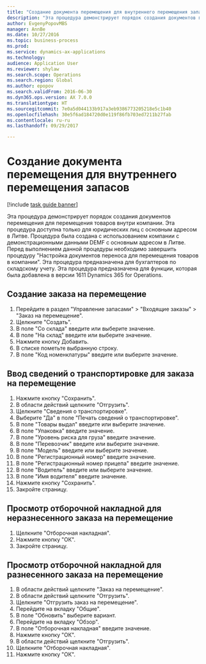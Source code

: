 ```yaml
--- 
title: "Создание документа перемещения для внутреннего перемещения запасов"
description: "Эта процедура демонстрирует порядок создания документов перемещения для перемещения товаров внутри компании."
author: EvgenyPopovMBS
manager: AnnBe
ms.date: 10/27/2016
ms.topic: business-process
ms.prod: 
ms.service: dynamics-ax-applications
ms.technology: 
audience: Application User
ms.reviewer: shylaw
ms.search.scope: Operations
ms.search.region: Global
ms.author: epopov
ms.search.validFrom: 2016-06-30
ms.dyn365.ops.version: AX 7.0.0
ms.translationtype: HT
ms.sourcegitcommit: 7e0a5d044133b917a3eb9386773205218e5c1b40
ms.openlocfilehash: 30e5f6ad184720d0e119f86fb703ed7211b27fab
ms.contentlocale: ru-ru
ms.lasthandoff: 09/29/2017

---
```

# <a name="generate-a-transfer-document-for-an-internal-inventory-transfer"></a>Создание документа перемещения для внутреннего перемещения запасов

[!include [task guide banner](../../includes/task-guide-banner.md)]

Эта процедура демонстрирует порядок создания документов перемещения для перемещения товаров внутри компании. Эта процедура доступна только для юридических лиц с основным адресом в Литве. Процедура была создана с использованием компании с демонстрационными данными DEMF с основным адресом в Литве. Перед выполнением данной процедуры необходимо завершить процедуру "Настройка документов переноса для перемещения товаров в компании". Эта процедура предназначена для бухгалтеров по складскому учету. Эта процедура предназначена для функции, которая была добавлена в версии 1611 Dynamics 365 for Operations.


## <a name="create-a-transfer-order"></a>Создание заказа на перемещение
1. Перейдите в раздел "Управление запасами" > "Входящие заказы" > "Заказ на перемещение".
2. Щелкните "Создать".
3. В поле "Со склада" введите или выберите значение.
4. В поле "На склад" введите или выберите значение.
5. Нажмите кнопку Добавить.
6. В списке пометьте выбранную строку.
7. В поле "Код номенклатуры" введите или выберите значение.

## <a name="enter-transportation-details-for-the-transfer-order"></a>Ввод сведений о транспортировке для заказа на перемещение
1. Нажмите кнопку "Сохранить".
2. В области действий щелкните "Отгрузить".
3. Щелкните "Сведения о транспортировке".
4. Выберите "Да" в поле "Печать сведений о транспортировке".
5. В поле "Товары выдал" введите или выберите значение.
6. В поле "Упаковка" введите значение.
7. В поле "Уровень риска для груза" введите значение.
8. В поле "Перевозчик" введите или выберите значение.
9. В поле "Модель" введите или выберите значение.
10. В поле "Регистрационный номер" введите значение.
11. В поле "Регистрационный номер прицепа" введите значение.
12. В поле "Водитель" введите или выберите значение.
13. В поле "Имя водителя" введите значение.
14. Нажмите кнопку "Сохранить".
15. Закройте страницу.

## <a name="view-the-packing-slip-for-the-unposted-transfer-order"></a>Просмотр отборочной накладной для неразнесенного заказа на перемещение
1. Щелкните "Отборочная накладная".
2. Нажмите кнопку "OК".
3. Закройте страницу.

## <a name="view-the-packing-slip-for-the-posted-transfer-order"></a>Просмотр отборочной накладной для разнесенного заказа на перемещение
1. В области действий щелкните "Заказ на перемещение".
2. В области действий щелкните "Отгрузить".
3. Щелкните "Отгрузить заказ на перемещение".
4. Перейдите на вкладку "Общие".
5. В поле "Обновить" выберите вариант.
6. Перейдите на вкладку "Обзор".
7. В поле "Отборочная накладная" введите значение.
8. Нажмите кнопку "OК".
9. В области действий щелкните "Отгрузить".
10. Щелкните "Отборочная накладная".
11. Нажмите кнопку "OК".


